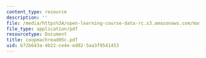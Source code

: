 ```yaml
---
content_type: resource
description: ''
file: /media/https%3A/open-learning-course-data-rc.s3.amazonaws.com/mas-965-special-topics-in-media-technology-cooperative-machines-fall-2003/b72b643a4b22ce4eed825aa3f9541453_coopmachread05c.pdf
file_type: application/pdf
resourcetype: Document
title: coopmachread05c.pdf
uid: b72b643a-4b22-ce4e-ed82-5aa3f9541453
---
```

